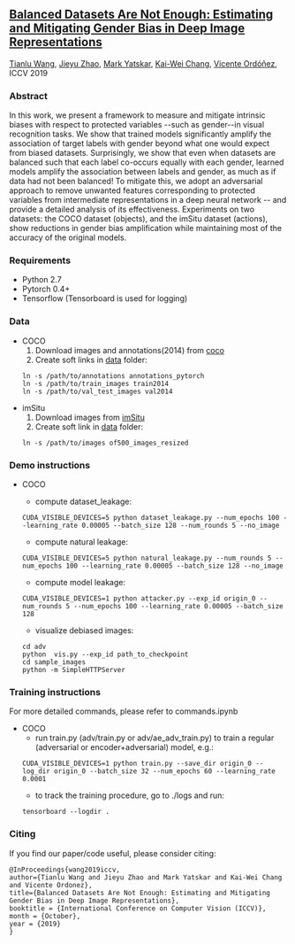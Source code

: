 ## [Balanced Datasets Are Not Enough: Estimating and Mitigating Gender Bias in Deep Image Representations](https://arxiv.org/abs/1811.08489)
[Tianlu Wang](http://www.cs.virginia.edu/~tw8cb/), [Jieyu Zhao](https://jyzhao.net/), [Mark Yatskar](http://markyatskar.com/), [Kai-Wei Chang](http://web.cs.ucla.edu/~kwchang/), [Vicente Ordóñez](http://vicenteordonez.com/), ICCV 2019

### Abstract 
In this work, we present a framework to measure and mitigate intrinsic biases with respect to protected variables --such as gender--in visual recognition tasks. We show that trained models significantly amplify the association of target labels with gender beyond what one would expect from biased datasets. Surprisingly, we show that even when datasets are balanced such that each label co-occurs equally with each gender, learned models amplify the association between labels and gender, as much as if data had not been balanced! To mitigate this, we adopt an adversarial approach to remove unwanted features corresponding to protected variables from intermediate representations in a deep neural network -- and provide a detailed analysis of its effectiveness. Experiments on two datasets: the COCO dataset (objects), and the imSitu dataset (actions), show reductions in gender bias amplification while maintaining most of the accuracy of the original models.

### Requirements
- Python 2.7
- Pytorch 0.4+
- Tensorflow (Tensorboard is used for logging)

### Data
* COCO
  1. Download images and annotations(2014) from [coco](http://cocodataset.org/#download)
  2. Create soft links in [data](./object_multilabel/data) folder:
  ```
  ln -s /path/to/annotations annotations_pytorch
  ln -s /path/to/train_images train2014
  ln -s /path/to/val_test_images val2014
  ```
* imSitu
  1. Download images from [imSitu](http://imsitu.org/download/)
  2. Create soft link in [data](./verb_classification/data) folder:
   ```
   ln -s /path/to/images of500_images_resized
   ```

### Demo instructions
* COCO
  * compute dataset_leakage:
  ```
  CUDA_VISIBLE_DEVICES=5 python dataset_leakage.py --num_epochs 100 --learning_rate 0.00005 --batch_size 128 --num_rounds 5 --no_image
  ```
  * compute natural leakage:
  ```
  CUDA_VISIBLE_DEVICES=5 python natural_leakage.py --num_rounds 5 --num_epochs 100 --learning_rate 0.00005 --batch_size 128 --no_image
  ```
  * compute model leakage:
  ```
  CUDA_VISIBLE_DEVICES=1 python attacker.py --exp_id origin_0 --num_rounds 5 --num_epochs 100 --learning_rate 0.00005 --batch_size 128
  ```
  
  * visualize debiased images:
  ```
  cd adv
  python  vis.py --exp_id path_to_checkpoint
  cd sample_images
  python -m SimpleHTTPServer
  ```
  
  

### Training instructions
For more detailed commands, please refer to commands.ipynb
* COCO
  * run train.py (adv/train.py or adv/ae_adv_train.py) to train a regular (adversarial or encoder+adversarial) model, e.g.:
  ```
  CUDA_VISIBLE_DEVICES=1 python train.py --save_dir origin_0 --log_dir origin_0 --batch_size 32 --num_epochs 60 --learning_rate 0.0001
  ```
  * to track the training procedure, go to ./logs and run:
  ```
  tensorboard --logdir .
### Citing
If you find our paper/code useful, please consider citing:

```
@InProceedings{wang2019iccv,
author={Tianlu Wang and Jieyu Zhao and Mark Yatskar and Kai-Wei Chang and Vicente Ordonez},
title={Balanced Datasets Are Not Enough: Estimating and Mitigating Gender Bias in Deep Image Representations},
booktitle = {International Conference on Computer Vision (ICCV)},
month = {October},
year = {2019}
}
```
